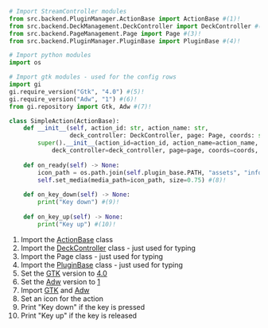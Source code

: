 ```python title="SimpleAction.py"
# Import StreamController modules
from src.backend.PluginManager.ActionBase import ActionBase #(1)!
from src.backend.DeckManagement.DeckController import DeckController #(2)!
from src.backend.PageManagement.Page import Page #(3)!
from src.backend.PluginManager.PluginBase import PluginBase #(4)!

# Import python modules
import os

# Import gtk modules - used for the config rows
import gi
gi.require_version("Gtk", "4.0") #(5)!
gi.require_version("Adw", "1") #(6)!
from gi.repository import Gtk, Adw #(7)!

class SimpleAction(ActionBase):
    def __init__(self, action_id: str, action_name: str,
                 deck_controller: DeckController, page: Page, coords: str, plugin_base: PluginBase):
        super().__init__(action_id=action_id, action_name=action_name,
            deck_controller=deck_controller, page=page, coords=coords, plugin_base=plugin_base)
        
    def on_ready(self) -> None:
        icon_path = os.path.join(self.plugin_base.PATH, "assets", "info.png")
        self.set_media(media_path=icon_path, size=0.75) #(8)!
        
    def on_key_down(self) -> None:
        print("Key down") #(9)!
    
    def on_key_up(self) -> None:
        print("Key up") #(10)!
```

1. Import the [ActionBase](../bases/ActionBase_py.md) class
2. Import the [DeckController](../advanced_concepts/DeckController.md) class - just used for typing
3. Import the Page class - just used for typing
4. Import the [PluginBase](../bases/PluginBase_py.md) class - just used for typing
5. Set the [GTK](https://www.gtk.org) version to [4.0](https://docs.gtk.org/gtk4/)
6. Set the [Adw](https://www.gtk.org) version to [1](https://gnome.pages.gitlab.gnome.org/libadwaita/doc/main/)
7. Import [GTK](https://www.gtk.org) and [Adw](https://www.gtk.org)
8. Set an icon for the action
9. Print "Key down" if the key is pressed
10. Print "Key up" if the key is released